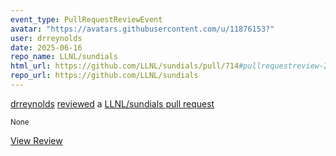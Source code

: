 ```yaml
---
event_type: PullRequestReviewEvent
avatar: "https://avatars.githubusercontent.com/u/11876153?"
user: drreynolds
date: 2025-06-16
repo_name: LLNL/sundials
html_url: https://github.com/LLNL/sundials/pull/714#pullrequestreview-2898729440
repo_url: https://github.com/LLNL/sundials
---
```


<a href='https://github.com/drreynolds' target='_blank'>drreynolds</a> <a href='https://github.com/LLNL/sundials/pull/714#pullrequestreview-2898729440' target='_blank'>reviewed</a> a <a href='https://github.com/LLNL/sundials/pull/714' target='_blank'>LLNL/sundials pull request</a>

<small>None</small>

<a href='https://github.com/LLNL/sundials/pull/714#pullrequestreview-2898729440' target='_blank'>View Review</a>
